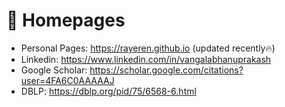 # 📎 Homepages
- Personal Pages: https://rayeren.github.io (updated recently🔥)
- Linkedin: https://www.linkedin.com/in/vangalabhanuprakash
- Google Scholar: https://scholar.google.com/citations?user=4FA6C0AAAAAJ
- DBLP: https://dblp.org/pid/75/6568-6.html
